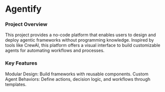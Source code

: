 # Agentify

### Project Overview

This project provides a no-code platform that enables users to design and deploy agentic frameworks without programming knowledge. Inspired by tools like CrewAI, this platform offers a visual interface to build customizable agents for automating workflows and processes.

### Key Features

Modular Design: Build frameworks with reusable components.
Custom Agent Behaviors: Define actions, decision logic, and workflows through templates.
